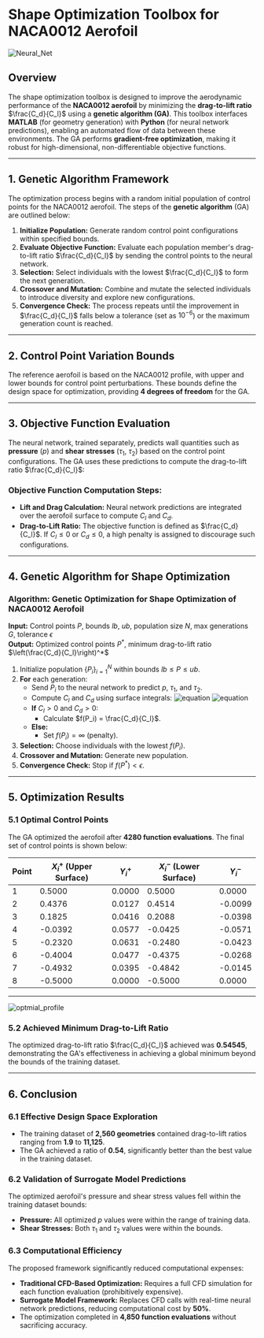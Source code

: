 # **Shape Optimization Toolbox for NACA0012 Aerofoil**
![Neural_Net](https://github.com/user-attachments/assets/8818819f-f3ef-4b00-a503-3fb0f2b965da)

## **Overview**
The shape optimization toolbox is designed to improve the aerodynamic performance of the **NACA0012 aerofoil** by minimizing the **drag-to-lift ratio** $\frac{C_d}{C_l}$ using a **genetic algorithm (GA)**. This toolbox interfaces **MATLAB** (for geometry generation) with **Python** (for neural network predictions), enabling an automated flow of data between these environments. The GA performs **gradient-free optimization**, making it robust for high-dimensional, non-differentiable objective functions.

---

## **1. Genetic Algorithm Framework**

The optimization process begins with a random initial population of control points for the NACA0012 aerofoil. The steps of the **genetic algorithm** (GA) are outlined below:

1. **Initialize Population:** Generate random control point configurations within specified bounds.
2. **Evaluate Objective Function:** Evaluate each population member's drag-to-lift ratio $\frac{C_d}{C_l}$ by sending the control points to the neural network.
3. **Selection:** Select individuals with the lowest $\frac{C_d}{C_l}$ to form the next generation.
4. **Crossover and Mutation:** Combine and mutate the selected individuals to introduce diversity and explore new configurations.
5. **Convergence Check:** The process repeats until the improvement in $\frac{C_d}{C_l}$ falls below a tolerance (set as $10^{-6}$) or the maximum generation count is reached.

---

## **2. Control Point Variation Bounds**

The reference aerofoil is based on the NACA0012 profile, with upper and lower bounds for control point perturbations. These bounds define the design space for optimization, providing **4 degrees of freedom** for the GA.

---

## **3. Objective Function Evaluation**

The neural network, trained separately, predicts wall quantities such as **pressure** ($p$) and **shear stresses** ($\tau_1$, $\tau_2$) based on the control point configurations. The GA uses these predictions to compute the drag-to-lift ratio $\frac{C_d}{C_l}$:

### **Objective Function Computation Steps:**
- **Lift and Drag Calculation:** Neural network predictions are integrated over the aerofoil surface to compute $C_l$ and $C_d$.
- **Drag-to-Lift Ratio:** The objective function is defined as $\frac{C_d}{C_l}$. If $C_l \leq 0$ or $C_d \leq 0$, a high penalty is assigned to discourage such configurations.

---

## **4. Genetic Algorithm for Shape Optimization**

### **Algorithm: Genetic Optimization for Shape Optimization of NACA0012 Aerofoil**

**Input:** Control points $P$, bounds $lb$, $ub$, population size $N$, max generations $G$, tolerance $\epsilon$  
**Output:** Optimized control points $P^*$, minimum drag-to-lift ratio $\left(\frac{C_d}{C_l}\right)^*$

1. Initialize population $\{P_i\}_{i=1}^N$ within bounds $lb \leq P \leq ub$.
2. **For** each generation:
   - Send $P_i$ to the neural network to predict $p$, $\tau_1$, and $\tau_2$.
   - Compute $C_l$ and $C_d$ using surface integrals:
     ![equation](https://latex.codecogs.com/svg.image?\color{White}C_l=\frac{1}{q_{\infty}S_{\Gamma}}\int_{\Gamma}\sigma_j^wn_j^{\infty}d\bm{x})
     ![equation](https://latex.codecogs.com/svg.image?\color{White}C_d=\frac{1}{q_{\infty}S_{\Gamma}}\int_{\Gamma}\sigma_j^wt_j^{\infty}d\bm{x})
   - **If** $C_l > 0$ and $C_d > 0$:
     - Calculate $f(P_i) = \frac{C_d}{C_l}$.
   - **Else:**
     - Set $f(P_i) = \infty$ (penalty).
3. **Selection:** Choose individuals with the lowest $f(P_i)$.
4. **Crossover and Mutation:** Generate new population.
5. **Convergence Check:** Stop if $f(P^*) < \epsilon$.

---

## **5. Optimization Results**

### **5.1 Optimal Control Points**
The GA optimized the aerofoil after **4280 function evaluations**. The final set of control points is shown below:

| **Point** | **$X_i^+$ (Upper Surface)** | **$Y_i^+$** | **$X_i^-$ (Lower Surface)** | **$Y_i^-$** |
|-----------|-----------------------------|------------|----------------------------|------------|
| 1         | 0.5000                       | 0.0000     | 0.5000                      | 0.0000     |
| 2         | 0.4376                       | 0.0127     | 0.4514                      | -0.0099    |
| 3         | 0.1825                       | 0.0416     | 0.2088                      | -0.0398    |
| 4         | -0.0392                      | 0.0577     | -0.0425                     | -0.0571    |
| 5         | -0.2320                      | 0.0631     | -0.2480                     | -0.0423    |
| 6         | -0.4004                      | 0.0477     | -0.4375                     | -0.0268    |
| 7         | -0.4932                      | 0.0395     | -0.4842                     | -0.0145    |
| 8         | -0.5000                      | 0.0000     | -0.5000                     | 0.0000     |

---
![optmial_profile](https://github.com/user-attachments/assets/bdaa93d4-3528-4685-a71a-1cd1d595ae0b)

### **5.2 Achieved Minimum Drag-to-Lift Ratio**
The optimized drag-to-lift ratio $\frac{C_d}{C_l}$ achieved was **0.54545**, demonstrating the GA's effectiveness in achieving a global minimum beyond the bounds of the training dataset.

---

## **6. Conclusion**

### **6.1 Effective Design Space Exploration**
- The training dataset of **2,560 geometries** contained drag-to-lift ratios ranging from **1.9** to **11,125**.
- The GA achieved a ratio of **0.54**, significantly better than the best value in the training dataset.

### **6.2 Validation of Surrogate Model Predictions**
The optimized aerofoil's pressure and shear stress values fell within the training dataset bounds:
- **Pressure:** All optimized $p$ values were within the range of training data.
- **Shear Stresses:** Both $\tau_1$ and $\tau_2$ values were within the bounds.

### **6.3 Computational Efficiency**
The proposed framework significantly reduced computational expenses:
- **Traditional CFD-Based Optimization:** Requires a full CFD simulation for each function evaluation (prohibitively expensive).
- **Surrogate Model Framework:** Replaces CFD calls with real-time neural network predictions, reducing computational cost by **50%**.
- The optimization completed in **4,850 function evaluations** without sacrificing accuracy.

